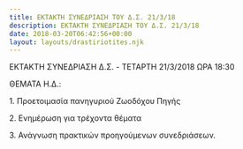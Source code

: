 ```yaml
---
title: ΕΚΤΑΚΤΗ ΣΥΝΕΔΡΙΑΣΗ ΤΟΥ Δ.Σ. 21/3/18
description: ΕΚΤΑΚΤΗ ΣΥΝΕΔΡΙΑΣΗ ΤΟΥ Δ.Σ. 21/3/18
date: 2018-03-20T06:42:56+00:00
layout: layouts/drastiriotites.njk
---
```

ΕΚΤΑΚΤΗ ΣΥΝΕΔΡΙΑΣΗ Δ.Σ. - ΤΕΤΑΡΤΗ 21/3/2018 ΩΡΑ 18:30

ΘΕΜΑΤΑ Η.Δ.:

1\. Προετοιμασία πανηγυριού Ζωοδόχου Πηγής

2\. Ενημέρωση για τρέχοντα θέματα

3\. Ανάγνωση πρακτικών προηγούμενων συνεδριάσεων.
<!-- excerpt -->

